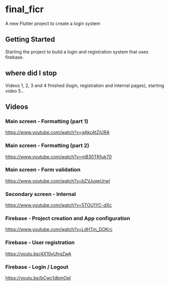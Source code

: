 # final_ficr

A new Flutter project to create a login system

## Getting Started

Starting the project to build a login and registration system that uses firebase.

## where did I stop

Videos 1, 2, 3 and 4 finished (login, registration and internal pages), starting video 5...

## Videos

### Main screen - Formatting (part 1)
https://www.youtube.com/watch?v=gAkcAtZjURA

### Main screen - Formatting (part 2)
https://www.youtube.com/watch?v=mB30TKfuk70

### Main screen  - Form validation
https://www.youtube.com/watch?v=bZVJuqeUrwI

### Secondary screen - Internal
https://www.youtube.com/watch?v=5TOU1YC-dXc

### Firebase - Project creation and App configuration
https://www.youtube.com/watch?v=LdHTm_DOKrc

### Firebase - User registration
https://youtu.be/4X10yUhgZwA

### Firebase - Login / Logout
https://youtu.be/bCwc1dbmOpI
